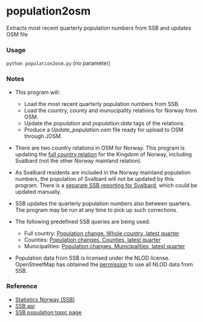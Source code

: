 # population2osm
Extracts most recent quarterly population numbers from SSB and updates OSM file

### Usage

<code>python population2osm.py</code> (no parameter)


### Notes

* This program will:
  * Load the most recent quarterly population numbers from SSB.
  * Load the country, county and munucipality relations for Norway from OSM.
  * Update the _population_ and _population:date_ tags of the relations.
  * Produce a _Update_population.osm_ file ready for upload to OSM through JOSM.
  
* There are two country relations in OSM for Norway. This program is updating the [full country relation](https://www.openstreetmap.org/relation/2978650) for the Kingdom of Norway, including Svalbard (not the other Norway mainland relation).

* As Svalbard residents are included in the Norway mainland population numbers, the population of Svalbard will  not be updated by this program. There is a [separate SSB reporting for Svalbard](https://www.ssb.no/en/befolkning/statistikker/befsvalbard/halvaar), which could be updated manually.

* SSB updates the quarterly population numbers also between quarters. The program may be run at any time to pick up such corrections.

* The following predefined SSB queries are being used:
  * Full country: [Population change. Whole country, latest quarter](https://data.ssb.no/api/v0/dataset/1104?lang=en)
  * Counties: [Population changes. Counties, latest quarter](https://data.ssb.no/api/v0/dataset/1102?lang=en)
  * Municipalities: [Population changes. Municipalities, latest quarter](https://data.ssb.no/api/v0/dataset/1108?lang=en)

* Population data from SSB is licensed under the NLOD license. OpenStreetMap has obtained the [permission](https://lists.nuug.no/pipermail/kart/2018-January/006345.html) to use all NLOD data from SSB.


### Reference

* [Statistics Norway (SSB)](https://www.ssb.no/en)
* [SSB api](https://www.ssb.no/en/omssb/tjenester-og-verktoy/api)
* [SSB population topic page](https://www.ssb.no/en/befolkning)
